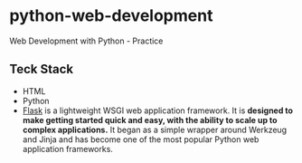 # python-web-development

Web Development with Python - Practice

## Teck Stack

- HTML
- Python
- [Flask](https://flask.palletsprojects.com/en/2.0.x/api/) is a lightweight WSGI web application framework. It is <strong>designed to make getting started quick and easy, with the ability to scale up to complex applications.</strong> It began as a simple wrapper around Werkzeug and Jinja and has become one of the most popular Python web application frameworks.

